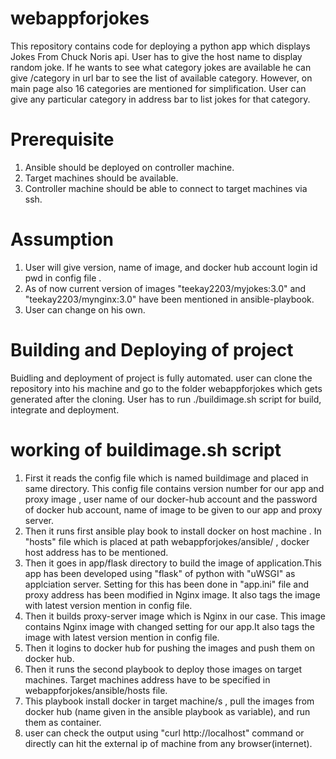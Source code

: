 # webappforjokes
This repository contains code for deploying a python app which displays Jokes From Chuck Noris api. User has to give the host name to display random joke. If he wants to see what category jokes are available he can give /category in url bar to see the list of available category. However, on main page also 16 categories are mentioned for simplification. User can give any particular category in address bar to list jokes for that category.

# Prerequisite
1. Ansible should be deployed on controller machine.
2. Target machines should be available. 
3. Controller machine should be able to connect to target machines via ssh.

# Assumption
1. User will give version, name of image, and docker hub account login id pwd in config file .
2. As of now current version of images "teekay2203/myjokes:3.0" and "teekay2203/mynginx:3.0" have been mentioned in ansible-playbook.
3. User can change on his own.

# Building and Deploying of project

Buidling and deployment of project is fully automated. user can clone the repository into his machine and go to the folder webappforjokes which gets generated after the cloning.
User has to run ./buildimage.sh script for build, integrate and deployment. 

# working of buildimage.sh script
1. First it reads the config file which is named buildimage and placed in same directory. This config file contains version number for our app and proxy image , user name of our docker-hub account and the password of docker hub account, name of image to be given to our app and proxy server.
2. Then it runs first ansible play book to install docker on host machine . In "hosts" file which is placed at path webappforjokes/ansible/ , docker host address has to be mentioned.
3. Then it goes in app/flask directory to build the image of application.This app has been developed using "flask" of python with "uWSGI" as applciation server. Setting for this has been done in "app.ini" file and proxy address has been modified in Nginx image. It also tags the image with latest version mention in config file.
3. Then it builds proxy-server image which is Nginx in our case. This image contains Nginx image with changed setting for our app.It also tags the image with latest version mention in config file.
4. Then it logins to docker hub for pushing the images and push them on docker hub.
5. Then it runs the second playbook to deploy those images on target machines. Target machines address have to be specified in webappforjokes/ansible/hosts file.
6. This playbook install docker in target machine/s , pull the images from docker hub (name given in the ansible playbook as variable), and run them as container.
7. user can check the output using "curl http://localhost" command or directly can hit the external ip of machine from any browser(internet).

